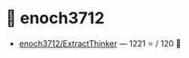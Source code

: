 # 👤 enoch3712

- [enoch3712/ExtractThinker](https://github.com/enoch3712/ExtractThinker) — 1221 ⭐️ / 120 🍴
